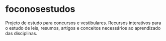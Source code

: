 # foconosestudos
Projeto de estudo para concursos e vestibulares. 
Recursos interativos para o estudo de leis, resumos, artigos e conceitos necessários ao aprendizado das disciplinas. 
